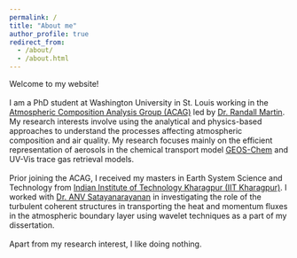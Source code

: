 ```yaml
---
permalink: /
title: "About me"
author_profile: true
redirect_from: 
  - /about/
  - /about.html
---
```


Welcome to my website!\
\
I am a PhD student at Washington University in St. Louis working in the [Atmospheric Composition Analysis Group (ACAG)](https://sites.wustl.edu/acag/) led by [Dr. Randall Martin](https://engineering.washu.edu/faculty/Randall-Martin.html). My research interests involve using the analytical and physics-based approaches to understand the processes affecting atmospheric composition and air quality. My research focuses mainly on the efficient representation of aerosols in the chemical transport model [GEOS-Chem](https://geoschem.github.io/index.html) and UV-Vis trace gas retrieval models.\
\
Prior joining the ACAG, I received my masters in Earth System Science and Technology from [Indian Institute of Technology Kharagpur (IIT Kharagpur)](https://www.iitkgp.ac.in/). I worked with [Dr. ANV Satayanarayanan](https://www.iitkgp.ac.in/department/CL/faculty/cl-anvsatya) in investigating the role of the turbulent coherent structures in transporting the heat and momentum fluxes in the atmospheric boundary layer using wavelet techniques as a part of my dissertation.\
\
Apart from my research interest, I like doing nothing.  
